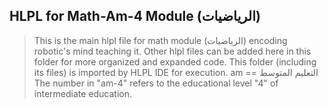 ## HLPL for Math-Am-4 Module (الرياضيات)
>This is the main hlpl file for math module (الرياضيات) encoding robotic's mind teaching it.
>Other hlpl files can be added here in this folder for more organized and expanded code.
>This folder (including its files) is imported by HLPL IDE for execution.
>am == التعليم المتوسط
>The number in "am-4" refers to the educational level "4" of intermediate education.
